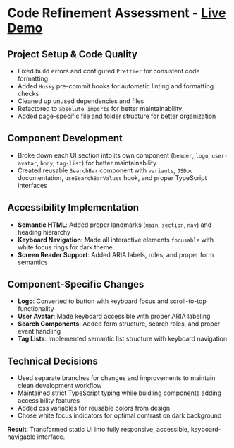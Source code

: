 # Code Refinement Assessment - [Live Demo](https://cw-fe-assestment-task-1-phi.vercel.app/)

## Project Setup & Code Quality

- Fixed build errors and configured `Prettier` for consistent code formatting
- Added `Husky` pre-commit hooks for automatic linting and formatting checks
- Cleaned up unused dependencies and files
- Refactored to `absolute imports` for better maintainability
- Added page-specific file and folder structure for better organization

## Component Development

- Broke down each UI section into its own component (`header`, `logo`, `user-avatar`, `body`, `tag-list`)  for better maintainability  
- Created reusable `SearchBar` component with `variants`, `JSDoc` documentation, `useSearchBarValues` hook, and proper TypeScript interfaces

## Accessibility Implementation

- **Semantic HTML**: Added proper landmarks (`main`, `section`, `nav`) and heading hierarchy
- **Keyboard Navigation**: Made all interactive elements `focusable` with white focus rings for dark theme
- **Screen Reader Support**: Added ARIA labels, roles, and proper form semantics

## Component-Specific Changes

- **Logo**: Converted to button with keyboard focus and scroll-to-top functionality
- **User Avatar**: Made keyboard accessible with proper ARIA labeling
- **Search Components**: Added form structure, search roles, and proper event handling
- **Tag Lists**: Implemented semantic list structure with keyboard navigation

## Technical Decisions

- Used separate branches for changes and improvements to maintain clean development workflow
- Maintained strict TypeScript typing while buidling components adding accessibility features
- Added css variables for reusable colors from design
- Chose white focus indicators for optimal contrast on dark background

**Result**: Transformed static UI into fully responsive, accessible, keyboard-navigable interface.
